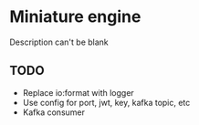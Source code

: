 # Miniature engine

Description can't be blank

## TODO

- Replace io:format with logger
- Use config for port, jwt, key, kafka topic, etc
- Kafka consumer
